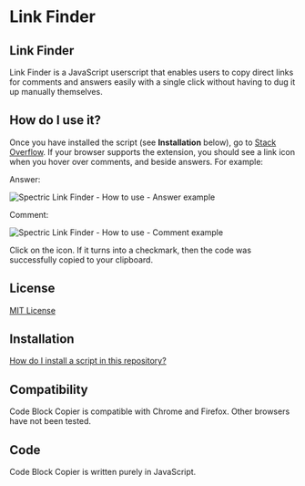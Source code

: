 # Link Finder

## Link Finder

Link Finder is a JavaScript userscript that enables users to copy direct links for comments and answers easily with a single click without having to dug it up manually themselves.

## How do I use it?

Once you have installed the script (see **Installation** below), go to [Stack Overflow](https://www.stackoverflow.com). If your browser supports the extension, you should see a link icon
 when you hover over comments, and beside answers. For example:

Answer:

![Spectric Link Finder - How to use - Answer example](https://user-images.githubusercontent.com/79671525/109595018-b7835580-7ae1-11eb-8461-43642b9da20c.png)

Comment:

![Spectric Link Finder - How to use - Comment example](https://user-images.githubusercontent.com/79671525/109595149-f31e1f80-7ae1-11eb-852b-110f2d268fbc.png)

Click on the icon. If it turns into a checkmark, then the code was successfully copied to your clipboard.

## License

[MIT License](https://github.com/SpectricSO/stack-scripts/blob/main/LICENSE)

## Installation

[How do I install a script in this repository?](https://github.com/SpectricSO/stack-scripts/blob/main/how-to-install.md)

## Compatibility

Code Block Copier is compatible with Chrome and Firefox. Other browsers have not been tested.

## Code

Code Block Copier is written purely in JavaScript.
